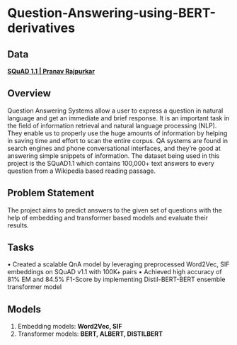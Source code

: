 # Question-Answering-using-BERT-derivatives

## Data
**[SQuAD 1.1 | Pranav Rajpurkar](https://rajpurkar.github.io/SQuAD-explorer/)**

## Overview
Question Answering Systems allow a user to express a question in natural language and get an immediate and brief response. It is an important task in the field of information retrieval and natural language processing (NLP). They enable us to properly use the huge amounts of information by helping in saving time and effort to scan the entire corpus. QA systems are found in search engines and phone conversational interfaces, and they’re good at answering simple snippets of information. The dataset being used in this project is the SQuAD1.1 which contains 100,000+ text answers to every question from a Wikipedia based reading passage.

## Problem Statement
The project aims to predict answers to the given set of questions with the help of embedding and transformer based models and evaluate their results.

## Tasks
• Created a scalable QnA model by leveraging preprocessed Word2Vec, SIF embeddings on SQuAD v1.1 with 100K+ pairs
• Achieved high accuracy of 81% EM and 84.5% F1-Score by implementing Distil-BERT-BERT ensemble transformer model


## Models
1. Embedding models: **Word2Vec, SIF**
2. Transformer models: **BERT, ALBERT, DISTILBERT**
